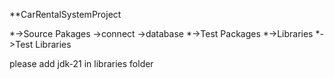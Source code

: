 **CarRentalSystemProject

  *->Source Pakages
     ->connect
     ->database
  *->Test Packages
  *->Libraries
  *->Test Libraries


  please add jdk-21 in libraries folder
  

